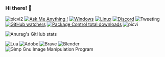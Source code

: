 ### Hi there! 👋

![picvi2](https://media4.giphy.com/media/dDwicM3uFUqfC/giphy.gif?cid=ecf05e47j2ippc3ovlhij0e4ok28uhloaob3jv5hnb8gwtga&ep=v1_gifs_search&rid=giphy.gif&ct=g)
[![Ask Me Anything !](https://img.shields.io/badge/Ask%20me-anything-1abc9c.svg)](https://GitHub.com/Naereen/ama)
[![Windows](https://svgshare.com/i/ZhY.svg)](https://svgshare.com/i/ZhY.svg)
[![Linux](https://svgshare.com/i/Zhy.svg)](https://svgshare.com/i/Zhy.svg)
[![Discord](https://img.shields.io/discord/591914197219016707.svg?label=&logo=discord&logoColor=ffffff&color=7389D8&labelColor=6A7EC2)](https://discord.gg/vpEv3HJ)
![Tweeting](https://img.shields.io/twitter/url/http/shields.io.svg?style=social)
[![GitHub watchers](https://img.shields.io/github/watchers/Naereen/StrapDown.js.svg?style=social&label=Watch&maxAge=2592000)](https://GitHub.com/Naereen/StrapDown.js/watchers/)
[![Package Control total downloads](https://img.shields.io/packagecontrol/dt/SwitchDictionary.svg)](https://packagecontrol.io/packages/SwitchDictionary)
![picvi](https://media1.giphy.com/media/UqxVRm1IaaIGk/giphy.gif?cid=ecf05e478hnvgx25l42am3axts7pfrxejgp1zumgg8uv1bs0&ep=v1_gifs_search&rid=giphy.gif&ct=g)


![Anurag's GitHub stats](https://github-readme-stats.vercel.app/api?username=GreekRa&show_icons=true&bg_color=00000000)

![Lua](https://img.shields.io/badge/lua-%232C2D72.svg?style=for-the-badge&logo=lua&logoColor=white)
![Adobe](https://img.shields.io/badge/adobe-%23FF0000.svg?style=for-the-badge&logo=adobe&logoColor=white)
![Brave](https://img.shields.io/badge/Brave-FB542B?style=for-the-badge&logo=Brave&logoColor=white)
![Blender](https://img.shields.io/badge/blender-%23F5792A.svg?style=for-the-badge&logo=blender&logoColor=white)
![Gimp Gnu Image Manipulation Program](https://img.shields.io/badge/Gimp-657D8B?style=for-the-badge&logo=gimp&logoColor=FFFFFF)

